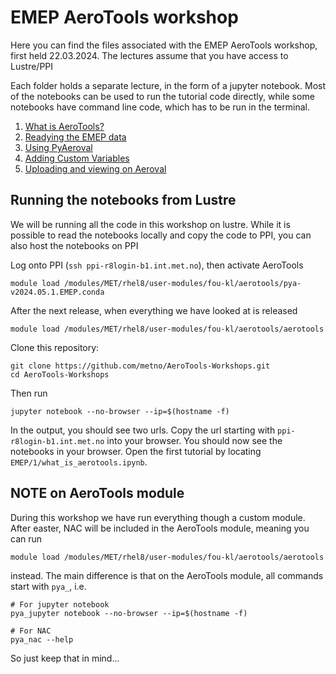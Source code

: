 # EMEP AeroTools workshop

Here you can find the files associated with the EMEP AeroTools workshop, first held 22.03.2024. The lectures assume that you have access to Lustre/PPI

Each folder holds a separate lecture, in the form of a jupyter notebook. Most of the notebooks can be used to run the tutorial code directly, while some notebooks have command line code, which has to be run in the terminal. 

1. [What is AeroTools?](1/what_is_aerotools.ipynb)
2. [Readying the EMEP data](2/emep_data.ipynb)
3. [Using PyAeroval](3/pyaeroval.ipynb)
4. [Adding Custom Variables](4/custom_vars.ipynb)
5. [Uploading and viewing on Aeroval](5/Aeroval.ipynb)


## Running the notebooks from Lustre
We will be running all the code in this workshop on lustre. While it is possible to read the notebooks locally and copy the code to PPI, you can also host the notebooks on PPI

Log onto PPI (`ssh ppi-r8login-b1.int.met.no`), then activate AeroTools

```
module load /modules/MET/rhel8/user-modules/fou-kl/aerotools/pya-v2024.05.1.EMEP.conda 
```
After the next release, when everything we have looked at is released

```
module load /modules/MET/rhel8/user-modules/fou-kl/aerotools/aerotools
```
Clone this repository:
```
git clone https://github.com/metno/AeroTools-Workshops.git
cd AeroTools-Workshops
```
Then run 
```
jupyter notebook --no-browser --ip=$(hostname -f)
```

In the output, you should see two urls. Copy the url starting with `ppi-r8login-b1.int.met.no` into your browser. You should now see the notebooks in your browser. Open the first tutorial by locating `EMEP/1/what_is_aerotools.ipynb`.

## NOTE on AeroTools module

During this workshop we have run everything though a custom module. After easter, NAC will be included in the AeroTools module, meaning you can run 

```
module load /modules/MET/rhel8/user-modules/fou-kl/aerotools/aerotools
```

instead. The main difference is that on the AeroTools module, all commands start with `pya_`, i.e.

```
# For jupyter notebook
pya_jupyter notebook --no-browser --ip=$(hostname -f)

# For NAC
pya_nac --help
```

So just keep that in mind...
